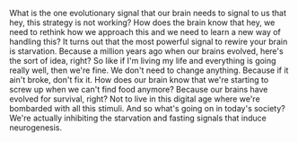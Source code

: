  What is the one evolutionary signal that our brain needs to signal to us that hey, this strategy is not working? How does the brain know that hey, we need to rethink how we approach this and we need to learn a new way of handling this? It turns out that the most powerful signal to rewire your brain is starvation. Because a million years ago when our brains evolved, here's the sort of idea, right? So like if I'm living my life and everything is going really well, then we're fine. We don't need to change anything. Because if it ain't broke, don't fix it. How does our brain know that we're starting to screw up when we can't find food anymore? Because our brains have evolved for survival, right? Not to live in this digital age where we're bombarded with all this stimuli. And so what's going on in today's society? We're actually inhibiting the starvation and fasting signals that induce neurogenesis.